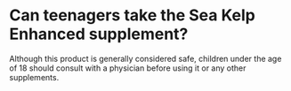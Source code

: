 # Can teenagers take the Sea Kelp Enhanced supplement?

Although this product is generally considered safe, children under the age of 18 should consult with a physician before using it or any other supplements.